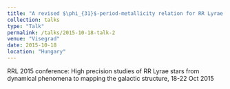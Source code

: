 ```yaml
---
title: "A revised $\phi_{31}$-period-metallicity relation for RR Lyrae stars"
collection: talks
type: "Talk"
permalink: /talks/2015-10-18-talk-2
venue: "Visegrad"
date: 2015-10-18
location: "Hungary"
---
```


RRL 2015 conference: High precision studies of RR Lyrae stars from dynamical phenomena to mapping the galactic structure, 18-22 Oct 2015
